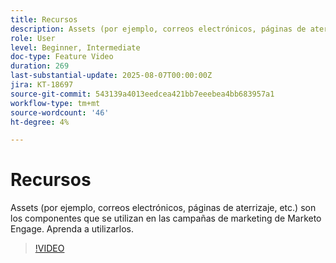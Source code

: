 ```yaml
---
title: Recursos
description: Assets (por ejemplo, correos electrónicos, páginas de aterrizaje, etc.) son los componentes que se utilizan en las campañas de marketing de Marketo Engage. Aprenda a utilizarlos.
role: User
level: Beginner, Intermediate
doc-type: Feature Video
duration: 269
last-substantial-update: 2025-08-07T00:00:00Z
jira: KT-18697
source-git-commit: 543139a4013eedcea421bb7eeebea4bb683957a1
workflow-type: tm+mt
source-wordcount: '46'
ht-degree: 4%

---
```



# Recursos

Assets (por ejemplo, correos electrónicos, páginas de aterrizaje, etc.) son los componentes que se utilizan en las campañas de marketing de Marketo Engage. Aprenda a utilizarlos.

>[!VIDEO](https://video.tv.adobe.com/v/3470586/?learn=on&enablevpops&captions=spa)
